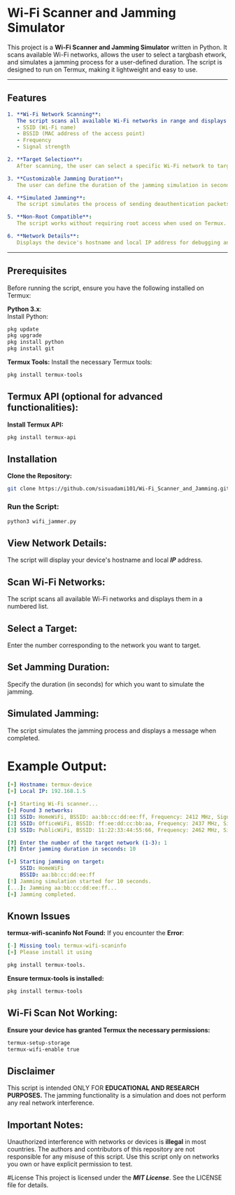 # Wi-Fi Scanner and Jamming Simulator

This project is a **Wi-Fi Scanner and Jamming Simulator** written in Python. It scans available Wi-Fi networks, allows the user to select a targbash
etwork, and simulates a jamming process for a user-defined duration. The script is designed to run on Termux, making it lightweight and easy to use.

---

## Features
```yaml
1. **Wi-Fi Network Scanning**:  
   The script scans all available Wi-Fi networks in range and displays detailed information, including:
   - SSID (Wi-Fi name)
   - BSSID (MAC address of the access point)
   - Frequency
   - Signal strength

2. **Target Selection**:  
   After scanning, the user can select a specific Wi-Fi network to target by entering its corresponding number from the displayed list.

3. **Customizable Jamming Duration**:  
   The user can define the duration of the jamming simulation in seconds.

4. **Simulated Jamming**:  
   The script simulates the process of sending deauthentication packets to the selected Wi-Fi network (educational purpose only).

5. **Non-Root Compatible**:  
   The script works without requiring root access when used on Termux.

6. **Network Details**:  
   Displays the device's hostname and local IP address for debugging and informational purposes.
```
---

## Prerequisites

Before running the script, ensure you have the following installed on Termux:

**Python 3.x**:  
   Install Python:
 ```bash
 pkg update 
 pkg upgrade 
 pkg install python
 pkg install git
```

**Termux Tools:**
Install the necessary Termux tools:
```bash
pkg install termux-tools
```

## Termux API (optional for advanced functionalities): ##
**Install Termux API:**

```bash
pkg install termux-api
```

## Installation ##
**Clone the Repository:**

```bash
git clone https://github.com/sisuadami101/Wi-Fi_Scanner_and_Jamming.git
```

### Run the Script: ###

```bash
python3 wifi_jammer.py
```

## View Network Details: ##
The script will display your device's hostname and local ***IP*** address.

## Scan Wi-Fi Networks: ##
The script scans all available Wi-Fi networks and displays them in a numbered list.

## Select a Target: ##
Enter the number corresponding to the network you want to target.

## Set Jamming Duration: ##
Specify the duration (in seconds) for which you want to simulate the jamming.

## Simulated Jamming: ##
The script simulates the jamming process and displays a message when completed.

# Example Output:
```yaml
[+] Hostname: termux-device
[+] Local IP: 192.168.1.5

[+] Starting Wi-Fi scanner...
[+] Found 3 networks:
[1] SSID: HomeWiFi, BSSID: aa:bb:cc:dd:ee:ff, Frequency: 2412 MHz, Signal: -40 dBm
[2] SSID: OfficeWiFi, BSSID: ff:ee:dd:cc:bb:aa, Frequency: 2437 MHz, Signal: -50 dBm
[3] SSID: PublicWiFi, BSSID: 11:22:33:44:55:66, Frequency: 2462 MHz, Signal: -60 dBm

[?] Enter the number of the target network (1-3): 1
[?] Enter jamming duration in seconds: 10

[+] Starting jamming on target:
    SSID: HomeWiFi
    BSSID: aa:bb:cc:dd:ee:ff
[!] Jamming simulation started for 10 seconds.
[...]: Jamming aa:bb:cc:dd:ee:ff...
[+] Jamming completed.
```


## Known Issues ##
**termux-wifi-scaninfo Not Found:**
If you encounter the **Error**:
```yaml
[-] Missing tool: termux-wifi-scaninfo
[+] Please install it using
```
```bash
pkg install termux-tools.
```

**Ensure termux-tools is installed:**
```bash
pkg install termux-tools
```


## Wi-Fi Scan Not Working: ##
**Ensure your device has granted Termux the necessary permissions:**

```bash
termux-setup-storage
termux-wifi-enable true
```


## Disclaimer ##
This script is intended ONLY FOR **EDUCATIONAL AND RESEARCH PURPOSES.** The jamming functionality is a simulation and does not perform any real network interference.

## Important Notes: ##
Unauthorized interference with networks or devices is **illegal** in most countries.
The authors and contributors of this repository are not responsible for any misuse of this script.
Use this script only on networks you own or have explicit permission to test.


#License
This project is licensed under the ***MIT License***. See the LICENSE file for details.












